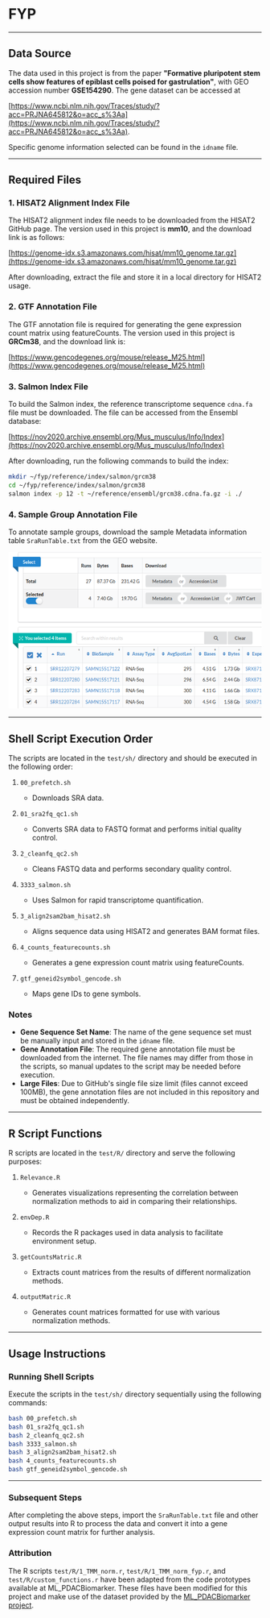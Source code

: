 # FYP
---

## Data Source

The data used in this project is from the paper **"Formative pluripotent stem cells show features of epiblast cells poised for gastrulation"**, with GEO accession number **GSE154290**. The gene dataset can be accessed at 

[https://www.ncbi.nlm.nih.gov/Traces/study/?acc=PRJNA645812&o=acc_s%3Aa](https://www.ncbi.nlm.nih.gov/Traces/study/?acc=PRJNA645812&o=acc_s%3Aa).

Specific genome information selected can be found in the `idname` file.

---

## Required Files

### 1. HISAT2 Alignment Index File

The HISAT2 alignment index file needs to be downloaded from the HISAT2 GitHub page. The version used in this project is **mm10**, and the download link is as follows:

[https://genome-idx.s3.amazonaws.com/hisat/mm10_genome.tar.gz](https://genome-idx.s3.amazonaws.com/hisat/mm10_genome.tar.gz)

After downloading, extract the file and store it in a local directory for HISAT2 usage.

### 2. GTF Annotation File

The GTF annotation file is required for generating the gene expression count matrix using featureCounts. The version used in this project is **GRCm38**, and the download link is:

[https://www.gencodegenes.org/mouse/release_M25.html](https://www.gencodegenes.org/mouse/release_M25.html)

### 3. Salmon Index File

To build the Salmon index, the reference transcriptome sequence `cdna.fa` file must be downloaded. The file can be accessed from the Ensembl database:

[https://nov2020.archive.ensembl.org/Mus_musculus/Info/Index](https://nov2020.archive.ensembl.org/Mus_musculus/Info/Index)

After downloading, run the following commands to build the index:

```bash
mkdir ~/fyp/reference/index/salmon/grcm38
cd ~/fyp/reference/index/salmon/grcm38
salmon index -p 12 -t ~/reference/ensembl/grcm38.cdna.fa.gz -i ./
```

### 4. Sample Group Annotation File

To annotate sample groups, download the sample Metadata information table `SraRunTable.txt` from the GEO website.

![Metadata](https://github.com/ZhuangshengLi/FYP/blob/main/pic/Metadata.jpg)

---

## Shell Script Execution Order

The scripts are located in the `test/sh/` directory and should be executed in the following order:

1. `00_prefetch.sh`  
   - Downloads SRA data.

2. `01_sra2fq_qc1.sh`  
   - Converts SRA data to FASTQ format and performs initial quality control.

3. `2_cleanfq_qc2.sh`  
   - Cleans FASTQ data and performs secondary quality control.

4. `3333_salmon.sh`  
   - Uses Salmon for rapid transcriptome quantification.

5. `3_align2sam2bam_hisat2.sh`  
   - Aligns sequence data using HISAT2 and generates BAM format files.

6. `4_counts_featurecounts.sh`  
   - Generates a gene expression count matrix using featureCounts.

7. `gtf_geneid2symbol_gencode.sh`  
   - Maps gene IDs to gene symbols.

### **Notes**
- **Gene Sequence Set Name**: The name of the gene sequence set must be manually input and stored in the `idname` file.
- **Gene Annotation File**: The required gene annotation file must be downloaded from the internet. The file names may differ from those in the scripts, so manual updates to the script may be needed before execution.
- **Large Files**: Due to GitHub's single file size limit (files cannot exceed 100MB), the gene annotation files are not included in this repository and must be obtained independently.

---

## R Script Functions

R scripts are located in the `test/R/` directory and serve the following purposes:

1. `Relevance.R`  
   - Generates visualizations representing the correlation between normalization methods to aid in comparing their relationships.

2. `envDep.R`  
   - Records the R packages used in data analysis to facilitate environment setup.

3. `getCountsMatric.R`  
   - Extracts count matrices from the results of different normalization methods.

4. `outputMatric.R`  
   - Generates count matrices formatted for use with various normalization methods.

---

## Usage Instructions

### **Running Shell Scripts**

Execute the scripts in the `test/sh/` directory sequentially using the following commands:

```bash
bash 00_prefetch.sh
bash 01_sra2fq_qc1.sh
bash 2_cleanfq_qc2.sh
bash 3333_salmon.sh
bash 3_align2sam2bam_hisat2.sh
bash 4_counts_featurecounts.sh
bash gtf_geneid2symbol_gencode.sh
```

---

### **Subsequent Steps**

After completing the above steps, import the `SraRunTable.txt` file and other output results into R to process the data and convert it into a gene expression count matrix for further analysis.


### Attribution
The R scripts `test/R/1_TMM_norm.r`, `test/R/1_TMM_norm_fyp.r`, and `test/R/custom_functions.r` have been adapted from the code prototypes available at ML_PDACBiomarker. These files have been modified for this project and make use of the dataset provided by the [ML_PDACBiomarker project](https://github.com/Victormah/ML_PDACBiomarker).
